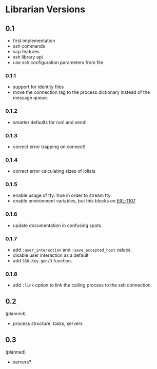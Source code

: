 # Librarian Versions

## 0.1

- first implementation
- ssh commands
- scp features
- ssh library api
- use ssh configuration parameters from file

### 0.1.1

- support for identity files
- move the connection tag to the process dictionary instead of
  the message queue.

### 0.1.2

- smarter defaults for run! and send!

### 0.1.3

- correct error trapping on connect!

### 0.1.4

- correct error calculating sizes of iolists

### 0.1.5

- enable usage of tty: true in order to stream tty.
- enable environment variables, but this blocks on [ERL-1107](https://bugs.erlang.org/browse/ERL-1107/)

### 0.1.6

- update documentation in confusing spots.

### 0.1.7

- add `:user_interaction` and `:save_accepted_host` values.
- disable user interaction as a default
- add `SSH.Key.gen/3` function.

### 0.1.8

- add `:link` option to link the calling process to the ssh connection.

## 0.2

(planned)

- process structure: tasks, servers

## 0.3

(planned)

- servers?
